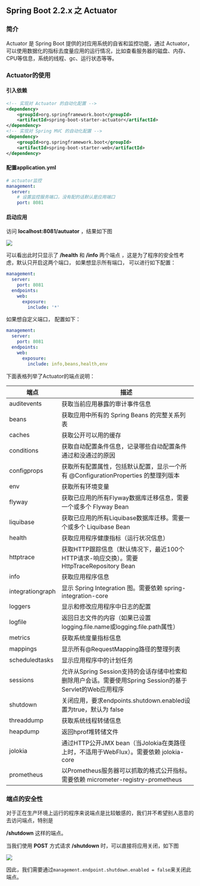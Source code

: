 ## Spring Boot 2.2.x 之 Actuator 

### 简介

Actuator 是 Spring Boot 提供的对应用系统的自省和监控功能，通过 Actuator，可以使用数据化的指标去度量应用的运行情况，比如查看服务器的磁盘、内存、CPU等信息，系统的线程、gc、运行状态等等。

### Actuator的使用

#### 引入依赖

```xml
<!-- 实现对 Actuator 的自动化配置 -->
<dependency>
    <groupId>org.springframework.boot</groupId>
    <artifactId>spring-boot-starter-actuator</artifactId>
</dependency>
<!-- 实现对 Spring MVC 的自动化配置 -->
<dependency>
    <groupId>org.springframework.boot</groupId>
    <artifactId>spring-boot-starter-web</artifactId>
</dependency>
```

#### 配置application.yml

```yaml
# actuator监控
management:
  server:
    # 设置监控服务端口，没有配的话默认是应用端口
    port: 8081
```

#### 启动应用

访问  **localhost:8081/autuator** ，结果如下图

![](https://gitee.com/nfLJ/Pic/raw/master/Spring/20201021112709.png)

可以看出此时只显示了  **/health** 和  **/info** 两个端点 ，这是为了程序的安全性考虑，默认只开启这两个端口， 如果想显示所有端口， 可以进行如下配置：

```yaml
management:
  server:
    port: 8081
  endpoints:
    web:
      exposure:
        include: '*'
```

如果想自定义端口， 配置如下：

```yaml
management:
  server:
    port: 8081
  endpoints:
    web:
      exposure:
        include: info,beans,health,env
```

下面表格列举了Actuator的端点说明：

| 端点             | 描述                                                         |
| ---------------- | ------------------------------------------------------------ |
| auditevents      | 获取当前应用暴露的审计事件信息                               |
| beans            | 获取应用中所有的 Spring Beans 的完整关系列表                 |
| caches           | 获取公开可以用的缓存                                         |
| conditions       | 获取自动配置条件信息，记录哪些自动配置条件通过和没通过的原因 |
| configprops      | 获取所有配置属性，包括默认配置，显示一个所有 @ConfigurationProperties 的整理列版本 |
| env              | 获取所有环境变量                                             |
| flyway           | 获取已应用的所有Flyway数据库迁移信息，需要一个或多个 Flyway Bean |
| liquibase        | 获取已应用的所有Liquibase数据库迁移。需要一个或多个 Liquibase Bean |
| health           | 获取应用程序健康指标（运行状况信息）                         |
| httptrace        | 获取HTTP跟踪信息（默认情况下，最近100个HTTP请求-响应交换）。需要 HttpTraceRepository Bean |
| info             | 获取应用程序信息                                             |
| integrationgraph | 显示 Spring Integration 图。需要依赖 spring-integration-core |
| loggers          | 显示和修改应用程序中日志的配置                               |
| logfile          | 返回日志文件的内容（如果已设置logging.file.name或logging.file.path属性） |
| metrics          | 获取系统度量指标信息                                         |
| mappings         | 显示所有@RequestMapping路径的整理列表                        |
| scheduledtasks   | 显示应用程序中的计划任务                                     |
| sessions         | 允许从Spring Session支持的会话存储中检索和删除用户会话。需要使用Spring Session的基于Servlet的Web应用程序 |
| shutdown         | 关闭应用，要求endpoints.shutdown.enabled设置为true，默认为 false |
| threaddump       | 获取系统线程转储信息                                         |
| heapdump         | 返回hprof堆转储文件                                          |
| jolokia          | 通过HTTP公开JMX bean（当Jolokia在类路径上时，不适用于WebFlux）。需要依赖 jolokia-core |
| prometheus       | 以Prometheus服务器可以抓取的格式公开指标。需要依赖 micrometer-registry-prometheus |

### 端点的安全性

对于正在生产环境上运行的程序来说端点是比较敏感的，我们并不希望别人恶意的去访问端点，特别是

**/shutdown** 这样的端点。

当我们使用 **POST** 方式请求 **/shutdown** 时，可以直接将应用关闭，如下图

![](https://gitee.com/nfLJ/Pic/raw/master/Spring/20201021120607.png)

因此，我们需要通过`management.endpoint.shutdown.enabled = false`来关闭此端点。

